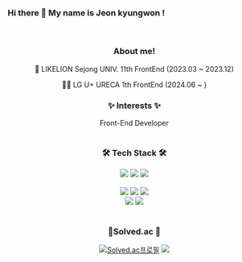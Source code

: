 
  
### Hi there 👋 My name is Jeon kyungwon !

<br>

<div align="center">

### About me!
<div>
🦁 LIKELION Sejong UNIV. 11th FrontEnd (2023.03 ~ 2023.12)

👨‍💻 LG U+ URECA 1th FrontEnd (2024.06 ~ )  

</div>

### ✨ Interests ✨
<div>Front-End Developer
</div>

<br>

### 🛠 Tech Stack 🛠
<div>
<img src="https://img.shields.io/badge/C-A8B9CC?style=flat&logo=C&logoColor=white">
<img src="https://img.shields.io/badge/Python-3766AB?style=flat&logo=Python&logoColor=white">
<img src="https://img.shields.io/badge/Java-007396?style=flat&logo=java&logoColor=white">
</div>

<br>

<div>
<img src="https://img.shields.io/badge/HTML5-E34F26?style=flat&logo=html5&logoColor=white">
<img src="https://img.shields.io/badge/CSS3-1572B6?style=flat&logo=css3&logoColor=white">
<img src="https://img.shields.io/badge/Javascript-ffb13b?style=flat&logo=javascript&logoColor=white">
</div>
<div>
<img src="https://img.shields.io/badge/React-61DAFB?style=flat&logo=React&logoColor=black"/>
<img src="https://img.shields.io/badge/styled--components-DB7093?style=flat&logo=styled-components&logoColor=ffd35b" />
</div>
  
<br>

### 🌟Solved.ac 🌟
[![Solved.ac프로필](http://mazassumnida.wtf/api/v2/generate_badge?boj=peterjkw)](https://solved.ac/peterjkw)
<a href="https://solved.ac/peterjkw"><img src="http://mazandi.herokuapp.com/api?handle=peterjkw&theme=warm"/></a>

